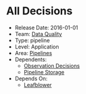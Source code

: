 # All Decisions
* Release Date: 2016-01-01
* Team: [Data Quality](../teams/data-quality.md)
* Type: pipeline
* Level: Application
* Area: [Pipelines](../areas/pipelines.png)
* Dependents:
  * [Observation Decisions](obs-decisions.md)
  * [Pipeline Storage](pipeline-storage.md)
* Depends On:
  * [Leafblower](leafblower.md)
